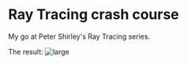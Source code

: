 # Ray Tracing crash course

My go at Peter Shirley's Ray Tracing series.

The result:
![large](https://gitlab.com/nbunjevac/ray-tracing-crash-course/blob/master/large.png)
